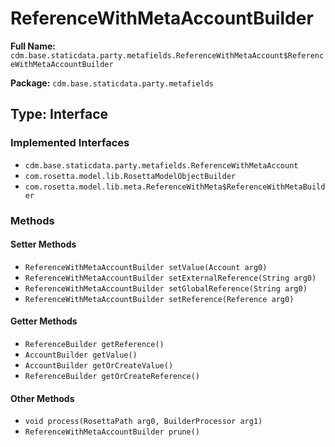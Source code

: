 # ReferenceWithMetaAccountBuilder

**Full Name:** `cdm.base.staticdata.party.metafields.ReferenceWithMetaAccount$ReferenceWithMetaAccountBuilder`

**Package:** `cdm.base.staticdata.party.metafields`

## Type: Interface

### Implemented Interfaces

- `cdm.base.staticdata.party.metafields.ReferenceWithMetaAccount`
- `com.rosetta.model.lib.RosettaModelObjectBuilder`
- `com.rosetta.model.lib.meta.ReferenceWithMeta$ReferenceWithMetaBuilder`

### Methods

#### Setter Methods

- `ReferenceWithMetaAccountBuilder setValue(Account arg0)`
- `ReferenceWithMetaAccountBuilder setExternalReference(String arg0)`
- `ReferenceWithMetaAccountBuilder setGlobalReference(String arg0)`
- `ReferenceWithMetaAccountBuilder setReference(Reference arg0)`

#### Getter Methods

- `ReferenceBuilder getReference()`
- `AccountBuilder getValue()`
- `AccountBuilder getOrCreateValue()`
- `ReferenceBuilder getOrCreateReference()`

#### Other Methods

- `void process(RosettaPath arg0, BuilderProcessor arg1)`
- `ReferenceWithMetaAccountBuilder prune()`

